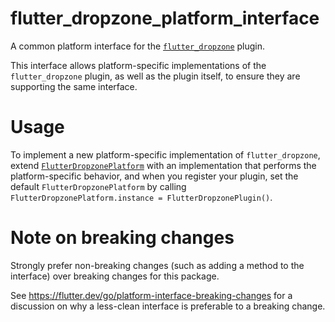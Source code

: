 # flutter_dropzone_platform_interface

A common platform interface for the [`flutter_dropzone`][1] plugin.

This interface allows platform-specific implementations of the `flutter_dropzone`
plugin, as well as the plugin itself, to ensure they are supporting the
same interface.

# Usage

To implement a new platform-specific implementation of `flutter_dropzone`, extend
[`FlutterDropzonePlatform`][2] with an implementation that performs the
platform-specific behavior, and when you register your plugin, set the default
`FlutterDropzonePlatform` by calling
`FlutterDropzonePlatform.instance = FlutterDropzonePlugin()`.

# Note on breaking changes

Strongly prefer non-breaking changes (such as adding a method to the interface)
over breaking changes for this package.

See https://flutter.dev/go/platform-interface-breaking-changes for a discussion
on why a less-clean interface is preferable to a breaking change.

[1]: https://pub.dev/packages/flutter_dropzone
[2]: lib/flutter_dropzone_platform_interface.dart
